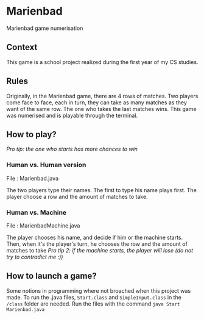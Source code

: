 # Marienbad
Marienbad game numerisation

## Context
This game is a school project realized during the first year of my CS studies.

## Rules
Originally, in the Marienbad game, there are 4 rows of matches. Two players come face to face, each in turn, they can take as many matches as they want of the same row. The one who takes the last matches wins.
This game was numerised and is playable through the terminal.

## How to play?

*Pro tip: the one who starts has more chances to win* 

### Human vs. Human version
File : Marienbad.java

The two players type their names. The first to type his name plays first. The player choose a row and the amount of matches to take.

### Human vs. Machine
File : MarienbadMachine.java

The player chooses his name, and decide if him or the machine starts. Then, when it's the player's turn, he chooses the row and the amount of matches to take
*Pro tip 2: if the machine starts, the player will lose (do not try to contradict me :))*

## How to launch a game?

Some notions in programming where not broached when this project was made. To run the .java files, `Start.class` and `SimpleInput.class` in the `/class` folder are needed.
Run the files with the command `java Start Marienbad.java`

